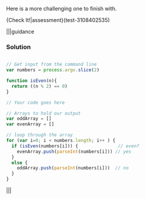 Here is a more challenging one to finish with.

{Check It!|assessment}(test-3108402535)

|||guidance
### Solution
```javascript

// Get input from the command line
var numbers = process.argv.slice(2)

function isEven(n){
  return ((n % 2) == 0)  
}

// Your code goes here

// Arrays to hold our output
var oddArray = [] 
var evenArray = []

// loop through the array
for (var i=0; i < numbers.length; i++ ) {
  if (isEven(numbers[i])) {               // even?
    evenArray.push(parseInt(numbers[i])) // yes
  }
  else {
    oddArray.push(parseInt(numbers[i]))  // no
  }
}
```
|||
